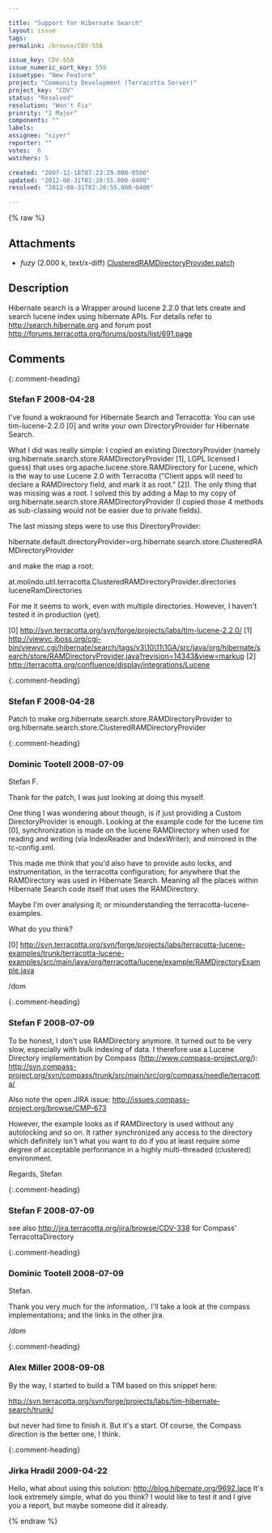 ```yaml
---

title: "Support for Hibernate Search"
layout: issue
tags: 
permalink: /browse/CDV-558

issue_key: CDV-558
issue_numeric_sort_key: 558
issuetype: "New Feature"
project: "Community Development (Terracotta Server)"
project_key: "CDV"
status: "Resolved"
resolution: "Won't Fix"
priority: "2 Major"
components: ""
labels: 
assignee: "siyer"
reporter: ""
votes:  6
watchers: 5

created: "2007-12-18T07:23:29.000-0500"
updated: "2012-08-31T02:20:55.000-0400"
resolved: "2012-08-31T02:20:55.000-0400"

---
```




{% raw %}


## Attachments
  
* <em>fuzy</em> (2.000 k, text/x-diff) [ClusteredRAMDirectoryProvider.patch](/attachments/CDV/CDV-558/ClusteredRAMDirectoryProvider.patch)
  



## Description

<div markdown="1" class="description">

Hibernate search is a Wrapper around lucene 2.2.0 that lets create and search lucene index using hibernate APIs. For details refer to http://search.hibernate.org and forum post http://forums.terracotta.org/forums/posts/list/691.page

</div>

## Comments


{:.comment-heading}
### **Stefan F** <span class="date">2008-04-28</span>

<div markdown="1" class="comment">

I've found a wokraound for Hibernate Search and Terracotta: You can use tim-lucene-2.2.0 [0] and write your own DirectoryProvider for Hibernate Search.

What I did was really simple: I copied an existing DirectoryProvider (namely org.hibernate.search.store.RAMDirectoryProvider [1], LGPL licensed I guess) that uses org.apache.lucene.store.RAMDirectory for Lucene, which is the way to use Lucene 2.0 with Terracotta ("Client apps will need to declare a RAMDirectory field, and mark it as root." [2]). The only thing that was missing was a root. I solved this by adding a Map to my copy of org.hibernate.search.store.RAMDirectoryProvider (I copied those 4 methods as sub-classing would not be easier due to private fields).

The last missing steps were to use this DirectoryProvider:

hibernate.default.directoryProvider=org.hibernate.search.store.ClusteredRAMDirectoryProvider

and make the map a root:

<root>
  <field-name>at.molindo.util.terracotta.ClusteredRAMDirectoryProvider.directories</field-name>
  <root-name>luceneRamDirectories</root-name>
</root>

For me it seems to work, even with multiple directories. However, I haven't tested it in production (yet).

[0] http://svn.terracotta.org/svn/forge/projects/labs/tim-lucene-2.2.0/
[1] http://viewvc.jboss.org/cgi-bin/viewvc.cgi/hibernate/search/tags/v3\10\11\1GA/src/java/org/hibernate/search/store/RAMDirectoryProvider.java?revision=14343&view=markup
[2] http://terracotta.org/confluence/display/integrations/Lucene


</div>


{:.comment-heading}
### **Stefan F** <span class="date">2008-04-28</span>

<div markdown="1" class="comment">

Patch to make org.hibernate.search.store.RAMDirectoryProvider to org.hibernate.search.store.ClusteredRAMDirectoryProvider

</div>


{:.comment-heading}
### **Dominic Tootell** <span class="date">2008-07-09</span>

<div markdown="1" class="comment">

Stefan F.  

Thank for the patch, I was just looking at doing this myself.  

One thing I was wondering about though, is if just providing a Custom DirectoryProvider is enough.  Looking at the example code for the lucene tim [0], synchronization is made on the lucene RAMDirectory when used for reading and writing (via IndexReader and IndexWriter); and mirrored in the tc-config.xml.  

This made me think that you'd also have to provide auto locks, and instrumentation, in the terracotta configuration; for anywhere that the RAMDirectory was used in Hibernate Search.  Meaning all the places within Hibernate Search code itself that uses the RAMDirectory.

Maybe I'm over analysing it; or misunderstanding the terracotta-lucene-examples.

What do you think?  


[0] http://svn.terracotta.org/svn/forge/projects/labs/terracotta-lucene-examples/trunk/terracotta-lucene-examples/src/main/java/org/terracotta/lucene/example/RAMDirectoryExample.java

/dom

</div>


{:.comment-heading}
### **Stefan F** <span class="date">2008-07-09</span>

<div markdown="1" class="comment">

To be honest, I don't use RAMDirectory anymore. It turned out to be very slow, especially with bulk indexing of data. I therefore use a Lucene Directory implementation by Compass (http://www.compass-project.org/): http://svn.compass-project.org/svn/compass/trunk/src/main/src/org/compass/needle/terracotta/

Also note the open JIRA issue: http://issues.compass-project.org/browse/CMP-673

However, the example looks as if RAMDirectory is used without any autolocking and so on. It rather synchronized any access to the directory which definitely isn't what you want to do if you at least require some degree of acceptable performance in a highly multi-threaded (clustered) environment.

Regards, Stefan

</div>


{:.comment-heading}
### **Stefan F** <span class="date">2008-07-09</span>

<div markdown="1" class="comment">

see also http://jira.terracotta.org/jira/browse/CDV-338 for Compass' TerracottaDirectory

</div>


{:.comment-heading}
### **Dominic Tootell** <span class="date">2008-07-09</span>

<div markdown="1" class="comment">

Stefan.

Thank you very much for the information,.  I'll take a look at the compass implementations; and the links in the other jira.  

/dom  

</div>


{:.comment-heading}
### **Alex Miller** <span class="date">2008-09-08</span>

<div markdown="1" class="comment">

By the way, I started to build a TIM based on this snippet here:

http://svn.terracotta.org/svn/forge/projects/labs/tim-hibernate-search/trunk/

but never had time to finish it.  But it's a start.  Of course, the Compass direction is the better one, I think.

</div>


{:.comment-heading}
### **Jirka Hradil** <span class="date">2009-04-22</span>

<div markdown="1" class="comment">

Hello, what about using this solution: http://blog.hibernate.org/9692.lace
It's look extremely simple, what do you think? I would like to test it and I give you a report, but maybe someone did it already.

</div>



{% endraw %}
